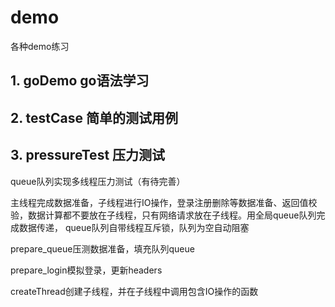 # demo

各种demo练习

## 1. goDemo go语法学习
## 2. testCase 简单的测试用例
## 3. pressureTest 压力测试
queue队列实现多线程压力测试（有待完善）

主线程完成数据准备，子线程进行IO操作，登录注册删除等数据准备、返回值校验，数据计算都不要放在子线程，只有网络请求放在子线程。用全局queue队列完成数据传递， queue队列自带线程互斥锁，队列为空自动阻塞

prepare_queue压测数据准备，填充队列queue

prepare_login模拟登录，更新headers

createThread创建子线程，并在子线程中调用包含IO操作的函数












































